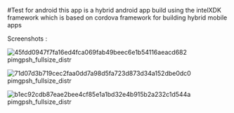 #Test for android
this app is a hybrid android app build using the intelXDK framework which is based on cordova framework for building hybrid mobile apps


Screenshots :


![45fdd0947f7fa16ed4fca069fab49beec6e1b54116aeacd682 pimgpsh_fullsize_distr](https://cloud.githubusercontent.com/assets/15878895/23059187/9220e10e-f4f8-11e6-913d-342cc53987ab.jpg)


![71d07d3b719cec2faa0dd7a98d5fa723d873d34a152dbe0dc0 pimgpsh_fullsize_distr](https://cloud.githubusercontent.com/assets/15878895/23059226/c1308de6-f4f8-11e6-88ad-81c16e4bd042.jpg)

![b1ec92cdb87eae2bee4cf85e1a1bd32e4b915b2a232c1d544a pimgpsh_fullsize_distr](https://cloud.githubusercontent.com/assets/15878895/23059224/c12da3ce-f4f8-11e6-9b45-817fc584278c.jpg)



